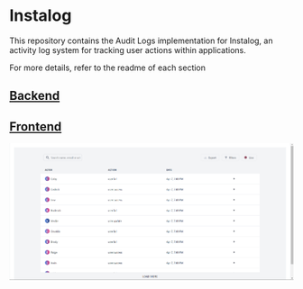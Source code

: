 # Instalog
 This repository contains the Audit Logs implementation for Instalog, an activity log system for tracking user actions within applications.

 For more details, refer to the readme of each section
 ## [Backend](https://github.com/mahmoudjobeel1/Audit-Logs/tree/main/backend)
 ## [Frontend](https://github.com/mahmoudjobeel1/Audit-Logs/tree/main/frontend)

 ![App](./frontend/images/app.png)